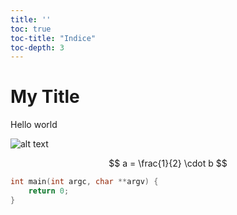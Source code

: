 ```yaml
---
title: ''
toc: true
toc-title: "Indice"
toc-depth: 3
---
```


# My Title

Hello world

![alt text](image.png)


$$
a = \frac{1}{2} \cdot b
$$

```c
int main(int argc, char **argv) {
    return 0;
}
```
